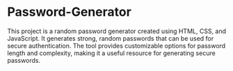 # Password-Generator
This project is a random password generator created using HTML, CSS, and JavaScript. It generates strong, random passwords that can be used for secure authentication. The tool provides customizable options for password length and complexity, making it a useful resource for generating secure passwords.
